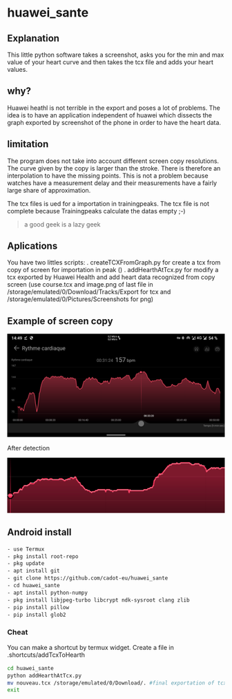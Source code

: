 # huawei_sante

## Explanation

This little python software takes a screenshot, asks you for the min and max value of your heart curve and then takes the tcx file and adds your heart values.

## why?

Huawei heathl is not terrible in the export and poses a lot of problems. The idea is to have an application independent of huawei which dissects the graph exported by screenshot of the phone in order to have the heart data.

## limitation

The program does not take into account different screen copy resolutions.
The curve given by the copy is larger than the stroke.
There is therefore an interpolation to have the missing points.
This is not a problem because watches have a measurement delay and their measurements have a fairly large share of approximation.

The tcx files is ued for a importation in trainingpeaks. The tcx file is not complete because Trainingpeaks calculate the datas empty ;-)

> a good geek is a lazy geek

## Aplications

You have two littles scripts:
. createTCXFromGraph.py for create a tcx from copy of screen for importation in peak ()
. addHearthAtTcx.py for modify a tcx exported by Huawei Health and add heart data recognized from copy screen (use course.tcx and image.png of last file in /storage/emulated/0/Download/Tracks/Export for tcx and /storage/emulated/0/Pictures/Screenshots for png)

## Example of screen copy

![Huawei heathl screen copy](image.png)

After detection

![After detection](result.png)

## Android install

```bash
- use Termux
- pkg install root-repo
- pkg update
- apt install git
- git clone https://github.com/cadot-eu/huawei_sante
- cd huawei_sante
- apt install python-numpy
- pkg install libjpeg-turbo libcrypt ndk-sysroot clang zlib
- pip install pillow
- pip install glob2
```
### Cheat

You can make a shortcut by termux widget.
Create a file in .shortcuts/addTcxToHearth
```bash
cd huawei_sante
python addHearthAtTcx.py
mv nouveau.tcx /storage/emulated/0/Download/. #final exportation of tcx result
exit
```
